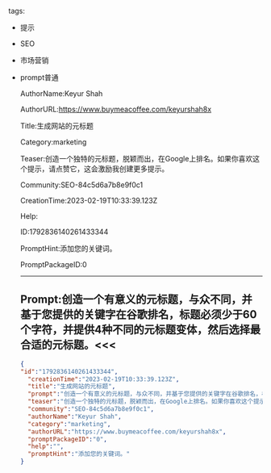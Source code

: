   tags: 
- 提示
- SEO
- 市场营销
- prompt普通

  AuthorName:Keyur Shah

  AuthorURL:https://www.buymeacoffee.com/keyurshah8x

  Title:生成网站的元标题

  Category:marketing

  Teaser:创造一个独特的元标题，脱颖而出，在Google上排名。如果你喜欢这个提示，请点赞它，这会激励我创建更多提示。

  Community:SEO-84c5d6a7b8e9f0c1

  CreationTime:2023-02-19T10:33:39.123Z

  Help:

  ID:1792836140261433344

  PromptHint:添加您的关键词。

  PromptPackageID:0

  ---

  ## Prompt:创造一个有意义的元标题，与众不同，并基于您提供的关键字在谷歌排名，标题必须少于60个字符，并提供4种不同的元标题变体，然后选择最合适的元标题。<<<

  ```json
  {
  "id":"1792836140261433344",
    "creationTime":"2023-02-19T10:33:39.123Z",
    "title":"生成网站的元标题",
    "prompt":"创造一个有意义的元标题，与众不同，并基于您提供的关键字在谷歌排名，标题必须少于60个字符，并提供4种不同的元标题变体，然后选择最合适的元标题。<<<",
    "teaser":"创造一个独特的元标题，脱颖而出，在Google上排名。如果你喜欢这个提示，请点赞它，这会激励我创建更多提示。",
    "community":"SEO-84c5d6a7b8e9f0c1",
    "authorName":"Keyur Shah",
    "category":"marketing",
    "authorURL":"https://www.buymeacoffee.com/keyurshah8x",
    "promptPackageID":"0",
    "help":"",
    "promptHint":"添加您的关键词。"
  }
  ```
